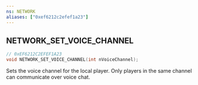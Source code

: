 ```yaml
---
ns: NETWORK
aliases: ["0xef6212c2efef1a23"]
---
```

## NETWORK_SET_VOICE_CHANNEL

```c
// 0xEF6212C2EFEF1A23
void NETWORK_SET_VOICE_CHANNEL(int nVoiceChannel);
```

Sets the voice channel for the local player. Only players in the same channel can communicate over voice chat.

